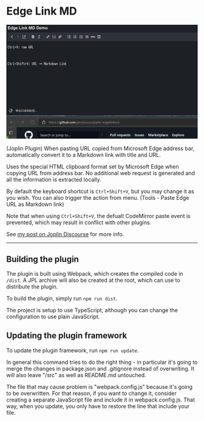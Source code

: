 # Edge Link MD

![Demo](joplin_edgelinkmd_demo.gif)

(Joplin Plugin) When pasting URL copied from Microsoft Edge address bar, automatically convert it to a Markdown link with title and URL.

Uses the special HTML clipboard format set by Microsoft Edge when copying URL from address bar. No additional web request is generated and all the information is extracted locally.

By default the keyboard shortcut is `Ctrl+Shift+V`, but you may change it as you wish. You can also trigger the action from menu. (Tools - Paste Edge URL as Markdown link)

Note that when using `Ctrl+Shift+V`, the defualt CodeMirror paste event is prevented, which may result in conflict with other plugins. 

See [my post on Joplin Discourse](https://discourse.joplinapp.org/t/edge-link-md-when-pasting-url-copied-from-edge-address-bar-convert-it-to-a-markdown-link/23533) for more info.


---


## Building the plugin

The plugin is built using Webpack, which creates the compiled code in `/dist`. A JPL archive will also be created at the root, which can use to distribute the plugin.

To build the plugin, simply run `npm run dist`.

The project is setup to use TypeScript, although you can change the configuration to use plain JavaScript.

## Updating the plugin framework

To update the plugin framework, run `npm run update`.

In general this command tries to do the right thing - in particular it's going to merge the changes in package.json and .gitignore instead of overwriting. It will also leave "/src" as well as README.md untouched.

The file that may cause problem is "webpack.config.js" because it's going to be overwritten. For that reason, if you want to change it, consider creating a separate JavaScript file and include it in webpack.config.js. That way, when you update, you only have to restore the line that include your file.
